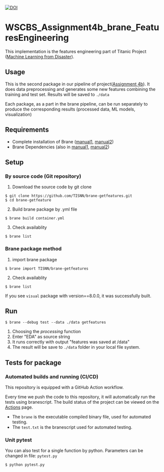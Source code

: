 [![DOI](https://zenodo.org/badge/498528122.svg)](https://zenodo.org/badge/latestdoi/498528122)

# WSCBS_Assignment4b_brane_FeaturesEngineering

This implementation is the features engineering part of Titanic Project ([Machine Learning from Disaster](https://www.kaggle.com/c/titanic/overview)).

## Usage
This is the second package in our pipeline of project([Assignment 4b](https://github.com/TISNN/WSCBS_Assignment4b)). It does data preprocessing and generates some new features combining the training and test set. Results will be saved to `./data`

Each package, as a part in the brane pipeline, can be run separately to produce the corresponding results (processed data, ML models, visualization)

## Requirements

- Complete installation of Brane ([manual1](https://wiki.enablingpersonalizedinterventions.nl/user-guide/software-engineers/installation.html), [manual2](https://wiki.enablingpersonalizedinterventions.nl/admins/installation/get-binaries.html))
- Brane Dependencies (also in [manual1](https://wiki.enablingpersonalizedinterventions.nl/user-guide/software-engineers/installation.html), [manual2](https://wiki.enablingpersonalizedinterventions.nl/admins/installation/get-binaries.html))

## Setup

### By source code (Git repository)

1. Download the source code by git clone
```shell
$ git clone https://github.com/TISNN/brane-getfeatures.git
$ cd brane-getfeature
```
2. Build brane package by .yml file
```shell
$ brane build container.yml
```
3. Check availablity
```shell
$ brane list
```

### Brane package method

1. import brane package
```shell
$ brane import TISNN/brane-getfeatures
```
2. Check availablity
```shell
$ brane list
```

If you see `visual` package with version==8.0.0, it was successfully built.

## Run
```shell
$ brane --debug test --data ./data getfeatures
```
1. Choosing the *processing* function
2. Enter "EDA" as source string
3. It runs correctly with output "features was saved at /data"
4. The result will be save to `./data` folder in your local file system.

## Tests for package
### Automated builds and running (CI/CD)
This repository is equipped with a GitHub Action workflow. 

Every time we push the code to this repository, it will automatically run the tests using branescript. The build status of the project can be viewed on the [Actions](https://github.com/TISNN/brane-getfeatures/actions) page.

- The `brane` is the executable compiled binary file, used for automated testing.
- The `test.txt` is the branescript used for automated testing.

### Unit pytest
You can also test for a single function by python. Parameters can be changed in file: `pytest.py`
```shell
$ python pytest.py
```